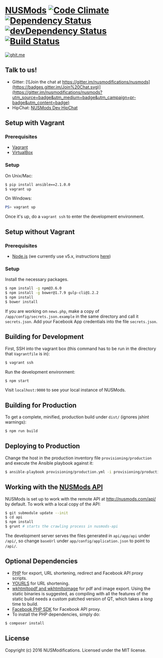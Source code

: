 # [NUSMods](http://nusmods.com) [![Code Climate](http://img.shields.io/codeclimate/github/nusmodifications/nusmods.svg)](https://codeclimate.com/github/nusmodifications/nusmods) [![Dependency Status](http://img.shields.io/david/nusmodifications/nusmods.svg)](https://david-dm.org/nusmodifications/nusmods) [![devDependency Status](http://img.shields.io/david/dev/nusmodifications/nusmods.svg)](https://david-dm.org/nusmodifications/nusmods#info=devDependencies) [![Build Status](https://travis-ci.org/nusmodifications/nusmods.svg?branch=master)](https://travis-ci.org/nusmodifications/nusmods)
[![ghit.me](https://ghit.me/badge.svg?repo=nusmodifications/nusmods)](https://ghit.me/repo/nusmodifications/nusmods)

## Talk to us!

- Gitter: [![Join the chat at https://gitter.im/nusmodifications/nusmods](https://badges.gitter.im/Join%20Chat.svg)](https://gitter.im/nusmodifications/nusmods?utm_source=badge&utm_medium=badge&utm_campaign=pr-badge&utm_content=badge)
- HipChat: [NUSMods Dev HipChat](https://www.hipchat.com/g3JuQhjNj)

## Setup with Vagrant

### Prerequisites

- [Vagrant](http://www.vagrantup.com/)
- [VirtualBox](https://www.virtualbox.org/)

### Setup

On Unix/Mac:

```bash
$ pip install ansible==2.1.0.0
$ vagrant up
```

On Windows:

```powershell
PS> vagrant up
```

Once it's up, do a `vagrant ssh` to enter the development environment.

## Setup without Vagrant

### Prerequisites

- [Node.js](http://nodejs.org) (we currently use v5.x, instructions [here](https://github.com/nodesource/distributions#installation-instructions))

### Setup

Install the necessary packages.
```bash
$ npm install -g npm@3.6.0
$ npm install -g bower@1.7.9 gulp-cli@1.2.2
$ npm install
$ bower install
```

If you are working on `news.php`, make a copy of `/app/config/secrets.json.example` in the same directory and call it `secrets.json`. Add your Facebook App credentials into the file `secrets.json`.

## Building for Development

First, SSH into the vagrant box (this command has to be run in the directory that `Vagrantfile` is in):

```bash
$ vagrant ssh
```

Run the development environment:

```bash
$ npm start
```

Visit `localhost:9000` to see your local instance of NUSMods.

## Building for Production

To get a complete, minified, production build under `dist/` (ignores jshint warnings):

```bash
$ npm run build
```

## Deploying to Production

Change the host in the production inventory file `provisioning/production` and
execute the Ansible playbook against it:

```bash
$ ansible-playbook provisioning/production.yml -i provisioning/production
```

## Working with the [NUSMods API](https://github.com/nusmodifications/nusmods-api)

NUSMods is set up to work with the remote API at http://nusmods.com/api/ by
default. To work with a local copy of the API:

```bash
$ git submodule update --init
$ cd api
$ npm install
$ grunt # starts the crawling process in nusmods-api
```

The development server serves the files generated in `api/app/api` under `/api/`,
so change `baseUrl` under `app/config/application.json` to point to `/api/`.

## Optional Dependencies

- [PHP](http://www.php.net) for export, URL shortening, redirect and Facebook API proxy scripts.
- [YOURLS](http://yourls.org/) for URL shortening.
- [wkhtmltopdf and wkhtmltoimage](http://wkhtmltopdf.org/) for pdf
  and image export. Using the static binaries is suggested, as compiling with
  all the features of the static build needs a custom patched version of QT,
  which takes a *long* time to build.
- [Facebook PHP SDK](https://github.com/facebook/facebook-php-sdk-v4) for Facebook API proxy.
- To install the PHP dependencies, simply do:
```bash
$ composer install
```

## License

Copyright (c) 2016 NUSModifications. Licensed under the MIT license.
